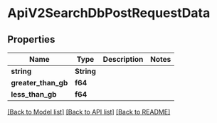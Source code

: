 # ApiV2SearchDbPostRequestData

## Properties

Name | Type | Description | Notes
------------ | ------------- | ------------- | -------------
**string** | **String** |  | 
**greater_than_gb** | **f64** |  | 
**less_than_gb** | **f64** |  | 

[[Back to Model list]](../README.md#documentation-for-models) [[Back to API list]](../README.md#documentation-for-api-endpoints) [[Back to README]](../README.md)


